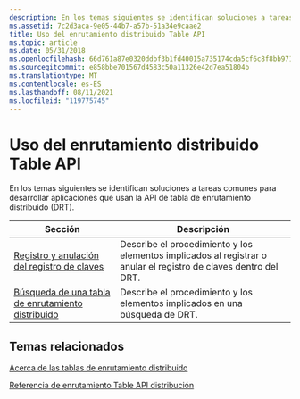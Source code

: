 ```yaml
---
description: En los temas siguientes se identifican soluciones a tareas comunes para desarrollar aplicaciones que usan la API de tabla de enrutamiento distribuido (DRT).
ms.assetid: 7c2d3aca-9e05-44b7-a57b-51a34e9caae2
title: Uso del enrutamiento distribuido Table API
ms.topic: article
ms.date: 05/31/2018
ms.openlocfilehash: 66d761a87e0320ddbf3b1fd40015a735174cda5cf6c8f8bb9714417262820d83
ms.sourcegitcommit: e858bbe701567d4583c50a11326e42d7ea51804b
ms.translationtype: MT
ms.contentlocale: es-ES
ms.lasthandoff: 08/11/2021
ms.locfileid: "119775745"
---
```

# <a name="using-the-distributed-routing-table-api"></a>Uso del enrutamiento distribuido Table API

En los temas siguientes se identifican soluciones a tareas comunes para desarrollar aplicaciones que usan la API de tabla de enrutamiento distribuido (DRT).



| Sección                                                                            | Descripción                                                                                          |
|------------------------------------------------------------------------------------|------------------------------------------------------------------------------------------------------|
| [Registro y anulación del registro de claves](registering-and-deregistering-keys.md)       | Describe el procedimiento y los elementos implicados al registrar o anular el registro de claves dentro del DRT. |
| [Búsqueda de una tabla de enrutamiento distribuido](searching-a-distributed-routing-table.md) | Describe el procedimiento y los elementos implicados en una búsqueda de DRT.                                       |



 

## <a name="related-topics"></a>Temas relacionados

<dl> <dt>

[Acerca de las tablas de enrutamiento distribuido](about-distributed-routing-tables.md)
</dt> <dt>

[Referencia de enrutamiento Table API distribución](distributed-routing-table-api-reference.md)
</dt> </dl>

 

 




